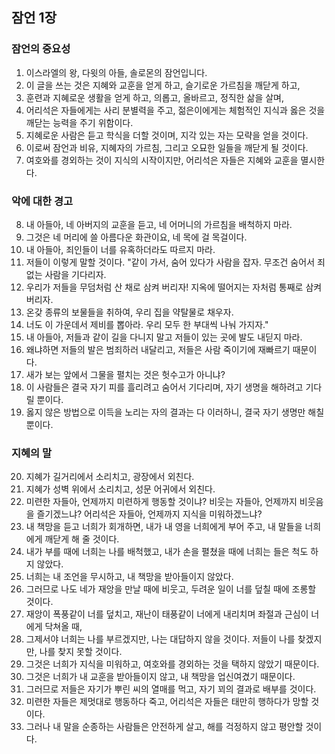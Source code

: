 ## 잠언 1장

### 잠언의 중요성
1. 이스라엘의 왕, 다윗의 아들, 솔로몬의 잠언입니다.
2. 이 글을 쓰는 것은 지혜와 교훈을 얻게 하고, 슬기로운 가르침을 깨닫게 하고,
3. 훈련과 지혜로운 생활을 얻게 하고, 의롭고, 올바르고, 정직한 삶을 살며,
4. 어리석은 자들에게는 사리 분별력을 주고, 젊은이에게는 체험적인 지식과 옳은 것을 깨닫는 능력을 주기 위함이다.
5. 지혜로운 사람은 듣고 학식을 더할 것이며, 지각 있는 자는 모략을 얻을 것이다.
6. 이로써 잠언과 비유, 지혜자의 가르침, 그리고 오묘한 일들을 깨닫게 될 것이다.
7. 여호와를 경외하는 것이 지식의 시작이지만, 어리석은 자들은 지혜와 교훈을 멸시한다.
### 악에 대한 경고
8. 내 아들아, 네 아버지의 교훈을 듣고, 네 어머니의 가르침을 배척하지 마라.
9. 그것은 네 머리에 쓸 아름다운 화관이요, 네 목에 걸 목걸이다.
10. 내 아들아, 죄인들이 너를 유혹하더라도 따르지 마라.
11. 저들이 이렇게 말할 것이다. "같이 가서, 숨어 있다가 사람을 잡자. 무조건 숨어서 죄 없는 사람을 기다리자.
12. 우리가 저들을 무덤처럼 산 채로 삼켜 버리자! 지옥에 떨어지는 자처럼 통째로 삼켜 버리자.
13. 온갖 종류의 보물들을 취하여, 우리 집을 약탈물로 채우자.
14. 너도 이 가운데서 제비를 뽑아라. 우리 모두 한 부대씩 나눠 가지자."
15. 내 아들아, 저들과 같이 길을 다니지 말고 저들이 있는 곳에 발도 내딛지 마라.
16. 왜냐하면 저들의 발은 범죄하러 내달리고, 저들은 사람 죽이기에 재빠르기 때문이다.
17. 새가 보는 앞에서 그물을 펼치는 것은 헛수고가 아니냐?
18. 이 사람들은 결국 자기 피를 흘리려고 숨어서 기다리며, 자기 생명을 해하려고 기다릴 뿐이다.
19. 옳지 않은 방법으로 이득을 노리는 자의 결과는 다 이러하니, 결국 자기 생명만 해칠 뿐이다.
### 지혜의 말
20. 지혜가 길거리에서 소리치고, 광장에서 외친다.
21. 지혜가 성벽 위에서 소리치고, 성문 어귀에서 외친다.
22. 미련한 자들아, 언제까지 미련하게 행동할 것이냐? 비웃는 자들아, 언제까지 비웃음을 즐기겠느냐? 어리석은 자들아, 언제까지 지식을 미워하겠느냐?
23. 내 책망을 듣고 너희가 회개하면, 내가 내 영을 너희에게 부어 주고, 내 말들을 너희에게 깨닫게 해 줄 것이다.
24. 내가 부를 때에 너희는 나를 배척했고, 내가 손을 펼쳤을 때에 너희는 들은 척도 하지 않았다.
25. 너희는 내 조언을 무시하고, 내 책망을 받아들이지 않았다.
26. 그러므로 나도 네가 재앙을 만날 때에 비웃고, 두려운 일이 너를 덮칠 때에 조롱할 것이다.
27. 재앙이 폭풍같이 너를 덮치고, 재난이 태풍같이 너에게 내리치며 좌절과 근심이 너에게 닥쳐올 때,
28. 그제서야 너희는 나를 부르겠지만, 나는 대답하지 않을 것이다. 저들이 나를 찾겠지만, 나를 찾지 못할 것이다.
29. 그것은 너희가 지식을 미워하고, 여호와를 경외하는 것을 택하지 않았기 때문이다.
30. 그것은 너희가 내 교훈을 받아들이지 않고, 내 책망을 업신여겼기 때문이다.
31. 그러므로 저들은 자기가 뿌린 씨의 열매를 먹고, 자기 꾀의 결과로 배부를 것이다.
32. 미련한 자들은 제멋대로 행동하다 죽고, 어리석은 자들은 태만히 행하다가 망할 것이다.
33. 그러나 내 말을 순종하는 사람들은 안전하게 살고, 해를 걱정하지 않고 평안할 것이다.